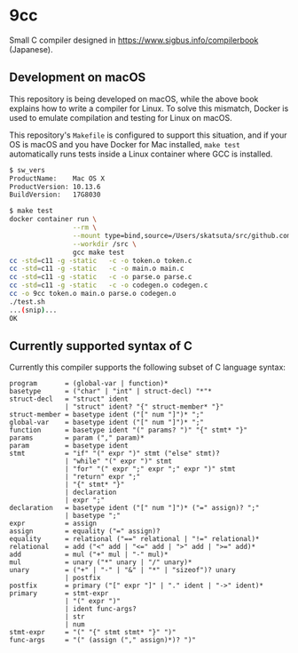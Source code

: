 # 9cc

Small C compiler designed in https://www.sigbus.info/compilerbook (Japanese).


## Development on macOS

This repository is being developed on macOS, while the above book explains how to write a compiler for Linux. To solve this mismatch, Docker is used to emulate compilation and testing for Linux on macOS.

This repository's `Makefile` is configured to support this situation, and if your OS is macOS and you have Docker for Mac installed, `make test` automatically runs tests inside a Linux container where GCC is installed.

```bash
$ sw_vers
ProductName:    Mac OS X
ProductVersion: 10.13.6
BuildVersion:   17G8030

$ make test
docker container run \
                --rm \
                --mount type=bind,source=/Users/skatsuta/src/github.com/skatsuta/9cc,target=/src,consistency=delegated \
                --workdir /src \
                gcc make test
cc -std=c11 -g -static   -c -o token.o token.c
cc -std=c11 -g -static   -c -o main.o main.c
cc -std=c11 -g -static   -c -o parse.o parse.c
cc -std=c11 -g -static   -c -o codegen.o codegen.c
cc -o 9cc token.o main.o parse.o codegen.o
./test.sh
...(snip)...
OK
```


## Currently supported syntax of C

Currently this compiler supports the following subset of C language syntax:

```
program       = (global-var | function)*
basetype      = ("char" | "int" | struct-decl) "*"*
struct-decl   = "struct" ident
              | "struct" ident? "{" struct-member* "}"
struct-member = basetype ident ("[" num "]")* ";"
global-var    = basetype ident ("[" num "]")* ";"
function      = basetype ident "(" params? ")" "{" stmt* "}"
params        = param ("," param)*
param         = basetype ident
stmt          = "if" "(" expr ")" stmt ("else" stmt)?
              | "while" "(" expr ")" stmt
              | "for" "(" expr ";" expr ";" expr ")" stmt
              | "return" expr ";"
              | "{" stmt* "}"
              | declaration
              | expr ";"
declaration   = basetype ident ("[" num "]")* ("=" assign)? ";"
              | basetype ";"
expr          = assign
assign        = equality ("=" assign)?
equality      = relational ("==" relational | "!=" relational)*
relational    = add ("<" add | "<=" add | ">" add | ">=" add)*
add           = mul ("+" mul | "-" mul)*
mul           = unary ("*" unary | "/" unary)*
unary         = ("+" | "-" | "&" | "*" | "sizeof")? unary
              | postfix
postfix       = primary ("[" expr "]" | "." ident | "->" ident)*
primary       = stmt-expr
              | "(" expr ")"
              | ident func-args?
              | str
              | num
stmt-expr     = "(" "{" stmt stmt* "}" ")"
func-args     = "(" (assign ("," assign)*)? ")"
```
